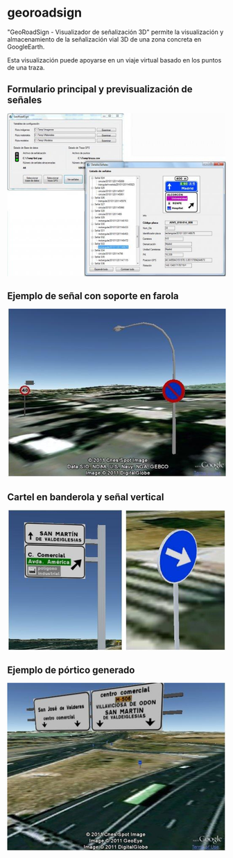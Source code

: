 georoadsign
===========

"GeoRoadSign - Visualizador de señalización 3D" permite la visualización y almacenamiento de la señalización vial 3D 
de una zona concreta en GoogleEarth. 

Esta visualización puede apoyarse en un viaje virtual basado en los puntos de una traza.

Formulario principal y previsualización de señales
--------------------------------------------------

![im01](https://github.com/JSantosP/georoadsign/blob/master/examples/300663.jpg)


Ejemplo de señal con soporte en farola
--------------------------------------

![im03](https://github.com/JSantosP/georoadsign/blob/master/examples/300681.jpg)

Cartel en banderola y señal vertical
--------------------------------------------------

![im04](https://github.com/JSantosP/georoadsign/blob/master/examples/300685.jpg)

Ejemplo de pórtico generado
---------------------------

![im05](https://github.com/JSantosP/georoadsign/blob/master/examples/300679.jpg)
